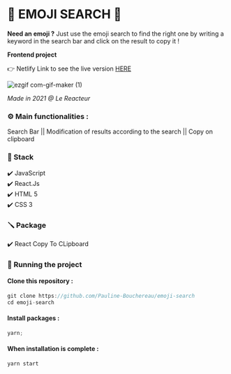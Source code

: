 # 🤩 EMOJI SEARCH 🤩

**Need an emoji ?** Just use the emoji search to find the right one by writing a keyword in the search bar and click on the result to copy it !

**Frontend project**

👉 Netlify Link to see the live version [HERE](https://emoji-search-pb.netlify.app/)

![ezgif com-gif-maker (1)](https://user-images.githubusercontent.com/80970440/122775431-68d51380-d2aa-11eb-9ef5-c081b9b897e6.gif)

_Made in 2021 @ Le Reacteur_

### ⚙️ Main functionalities :

Search Bar || Modification of results according to the search || Copy on clipboard

### 🔧 Stack

✔️ JavaScript  
✔️ React.Js  
✔️ HTML 5  
✔️ CSS 3

### 🪛 Package

✔️ React Copy To CLipboard

### 🚀 Running the project

#### Clone this repository :

```javascript
git clone https://github.com/Pauline-Bouchereau/emoji-search
cd emoji-search
```

#### Install packages :

```javascript
yarn;
```

#### When installation is complete :

```javascript
yarn start
```

